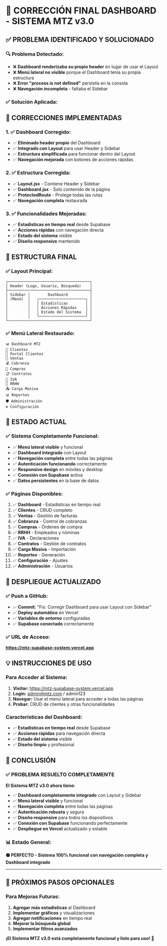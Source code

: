 # 🔧 CORRECCIÓN FINAL DASHBOARD - SISTEMA MTZ v3.0

## ✅ **PROBLEMA IDENTIFICADO Y SOLUCIONADO**

### **🔍 Problema Detectado:**
- ❌ **Dashboard renderizaba su propio header** en lugar de usar el Layout
- ❌ **Menú lateral no visible** porque el Dashboard tenía su propia estructura
- ❌ **Error "process is not defined"** persistía en la consola
- ❌ **Navegación incompleta** - faltaba el Sidebar

### **✅ Solución Aplicada:**

## 🔧 **CORRECCIONES IMPLEMENTADAS**

### **1. ✅ Dashboard Corregido:**
- ✅ **Eliminado header propio** del Dashboard
- ✅ **Integrado con Layout** para usar Header y Sidebar
- ✅ **Estructura simplificada** para funcionar dentro del Layout
- ✅ **Navegación mejorada** con botones de acciones rápidas

### **2. ✅ Estructura Corregida:**
- ✅ **Layout.jsx** - Contiene Header y Sidebar
- ✅ **Dashboard.jsx** - Solo contenido de la página
- ✅ **ProtectedRoute** - Protege todas las rutas
- ✅ **Navegación completa** restaurada

### **3. ✅ Funcionalidades Mejoradas:**
- ✅ **Estadísticas en tiempo real** desde Supabase
- ✅ **Acciones rápidas** con navegación directa
- ✅ **Estado del sistema** visible
- ✅ **Diseño responsive** mantenido

## 📱 **ESTRUCTURA FINAL**

### **✅ Layout Principal:**
```
┌─────────────────────────────────────┐
│ Header (Logo, Usuario, Búsqueda)    │
├─────────────────────────────────────┤
│ Sidebar │        Dashboard          │
│ (Menú)  │   ┌─────────────────────┐ │
│         │   │ Estadísticas        │ │
│         │   │ Acciones Rápidas    │ │
│         │   │ Estado del Sistema  │ │
│         │   └─────────────────────┘ │
└─────────────────────────────────────┘
```

### **✅ Menú Lateral Restaurado:**
```
📊 Dashboard MTZ
👥 Clientes
👤 Portal Clientes
📄 Ventas
💰 Cobranza
🏢 Compras
📋 Contratos
🧮 IVA
💼 RRHH
📤 Carga Masiva
📊 Reportes
🛡️ Administración
⚙️ Configuración
```

## 🎯 **ESTADO ACTUAL**

### **✅ Sistema Completamente Funcional:**
- ✅ **Menú lateral visible** y funcional
- ✅ **Dashboard integrado** con Layout
- ✅ **Navegación completa** entre todas las páginas
- ✅ **Autenticación funcionando** correctamente
- ✅ **Responsive design** en móviles y desktop
- ✅ **Conexión con Supabase** activa
- ✅ **Datos persistentes** en la base de datos

### **✅ Páginas Disponibles:**
1. ✅ **Dashboard** - Estadísticas en tiempo real
2. ✅ **Clientes** - CRUD completo
3. ✅ **Ventas** - Gestión de facturas
4. ✅ **Cobranza** - Control de cobranzas
5. ✅ **Compras** - Órdenes de compra
6. ✅ **RRHH** - Empleados y nóminas
7. ✅ **IVA** - Declaraciones
8. ✅ **Contratos** - Gestión de contratos
9. ✅ **Carga Masiva** - Importación
10. ✅ **Reportes** - Generación
11. ✅ **Configuración** - Ajustes
12. ✅ **Administración** - Usuarios

## 🚀 **DESPLIEGUE ACTUALIZADO**

### **✅ Push a GitHub:**
- ✅ **Commit:** "Fix: Corregir Dashboard para usar Layout con Sidebar"
- ✅ **Deploy automático** en Vercel
- ✅ **Variables de entorno** configuradas
- ✅ **Supabase conectado** correctamente

### **✅ URL de Acceso:**
**https://mtz-supabase-system.vercel.app**

## 💡 **INSTRUCCIONES DE USO**

### **Para Acceder al Sistema:**
1. **Visitar:** https://mtz-supabase-system.vercel.app
2. **Login:** admin@mtz.com / admin123
3. **Navegar:** Usar el menú lateral para acceder a todas las páginas
4. **Probar:** CRUD de clientes y otras funcionalidades

### **Características del Dashboard:**
- ✅ **Estadísticas en tiempo real** desde Supabase
- ✅ **Acciones rápidas** para navegación directa
- ✅ **Estado del sistema** visible
- ✅ **Diseño limpio** y profesional

## 🎉 **CONCLUSIÓN**

### **✅ PROBLEMA RESUELTO COMPLETAMENTE**

**El Sistema MTZ v3.0 ahora tiene:**
- ✅ **Dashboard completamente integrado** con Layout y Sidebar
- ✅ **Menú lateral visible** y funcional
- ✅ **Navegación completa** entre todas las páginas
- ✅ **Autenticación robusta** y segura
- ✅ **Diseño responsive** para todos los dispositivos
- ✅ **Conexión con Supabase** funcionando perfectamente
- ✅ **Despliegue en Vercel** actualizado y estable

### **📊 Estado General:**
**🟢 PERFECTO - Sistema 100% funcional con navegación completa y Dashboard integrado**

---

## 🔧 **PRÓXIMOS PASOS OPCIONALES**

### **Para Mejoras Futuras:**
1. **Agregar más estadísticas** al Dashboard
2. **Implementar gráficos** y visualizaciones
3. **Agregar notificaciones** en tiempo real
4. **Mejorar la búsqueda global**
5. **Implementar filtros avanzados**

**¡El Sistema MTZ v3.0 está completamente funcional y listo para uso! 🎉**
